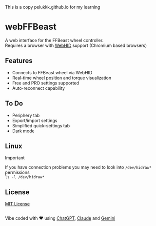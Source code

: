 This is a copy pelukkk.github.io for my learning

# webFFBeast

A web interface for the FFBeast wheel controller.<br/>
Requires a browser with [WebHID](https://developer.mozilla.org/en-US/docs/Web/API/WebHID_API) support (Chromium based browsers)


## Features
- Connects to FFBeast wheel via WebHID
- Real-time wheel position and torque visualization
- Free and PRO settings supported
- Auto-reconnect capability

## To Do
- Periphery tab
- Export/import settings
- Simplified quick-settings tab
- Dark mode

## Linux
> [!IMPORTANT]
> If you have connection problems you may need to look into `/dev/hidraw*` permissions<br/>
`ls -l /dev/hidraw*`

## License
[MIT License](LICENSE)

## 
Vibe coded with :heart: using [ChatGPT](https://chatgpt.com), [Claude](https://claude.ai) and [Gemini](https://gemini.google.com)
